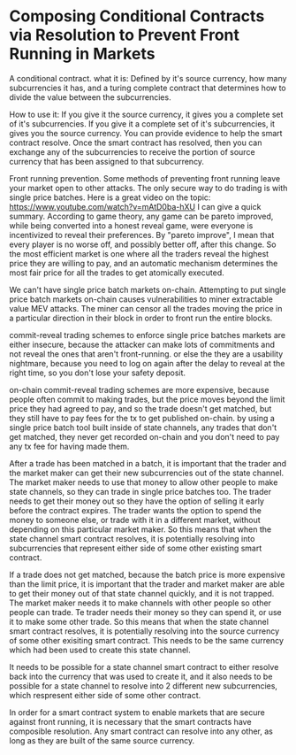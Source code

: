 Composing Conditional Contracts via Resolution to Prevent Front Running in Markets
==============

A conditional contract.
what it is:
Defined by it's source currency, how many subcurrencies it has, and a turing complete contract that determines how to divide the value between the subcurrencies.

How to use it:
If you give it the source currency, it gives you a complete set of it's subcurrencies.
If you give it a complete set of it's subcurrencies, it gives you the source currency.
You can provide evidence to help the smart contract resolve.
Once the smart contract has resolved, then you can exchange any of the subcurrencies to receive the portion of source currency that has been assigned to that subcurrency.

Front running prevention.
Some methods of preventing front running leave your market open to other attacks. The only secure way to do trading is with single price batches. Here is a great video on the topic: https://www.youtube.com/watch?v=mAtD0ba-hXU
I can give a quick summary.
According to game theory, any game can be pareto improved, while being converted into a honest reveal game, were everyone is incentivized to reveal their preferences. By "pareto improve", I mean that every player is no worse off, and possibly better off, after this change.
So the most efficient market is one where all the traders reveal the highest price they are willing to pay, and an automatic mechanism determines the most fair price for all the trades to get atomically executed.

We can't have single price batch markets on-chain.
Attempting to put single price batch markets on-chain causes vulnerabilities to miner extractable value MEV attacks. The miner can censor all the trades moving the price in a particular direction in their block in order to front run the entire blocks.

commit-reveal trading schemes to enforce single price batches markets are either insecure, because the attacker can make lots of commitments and not reveal the ones that aren't front-running.
or else the they are a usability nightmare, because you need to log on again after the delay to reveal at the right time, so you don't lose your safety deposit.

on-chain commit-reveal trading schemes are more expensive, because people often commit to making trades, but the price moves beyond the limit price they had agreed to pay, and so the trade doesn't get matched, but they still have to pay fees for the tx to get published on-chain.
by using a single price batch tool built inside of state channels, any trades that don't get matched, they never get recorded on-chain and you don't need to pay any tx fee for having made them.

After a trade has been matched in a batch, it is important that the trader and the market maker can get their new subcurrencies out of the state channel.
The market maker needs to use that money to allow other people to make state channels, so they can trade in single price batches too.
The trader needs to get their money out so they have the option of selling it early before the contract expires. The trader wants the option to spend the money to someone else, or trade with it in a different market, without depending on this particular market maker.
So this means that when the state channel smart contract resolves, it is potentially resolving into subcurrencies that represent either side of some other existing smart contract.

If a trade does not get matched, because the batch price is more expensive than the limit price, it is important that the trader and market maker are able to get their money out of that state channel quickly, and it is not trapped.
The market maker needs it to make channels with other people so other people can trade.
Te trader needs their money so they can spend it, or use it to make some other trade.
So this means that when the state channel smart contract resolves, it is potentially resolving into the source currency of some other exisiting smart contract. This needs to be the same currency which had been used to create this state channel.

It needs to be possible for a state channel smart contract to either resolve back into the currency that was used to create it, and it also needs to be possible for a state channel to resolve into 2 different new subcurrencies, which respresent either side of some other contract.

In order for a smart contract system to enable markets that are secure against front running, it is necessary that the smart contracts have composible resolution. Any smart contract can resolve into any other, as long as they are built of the same source currency.

